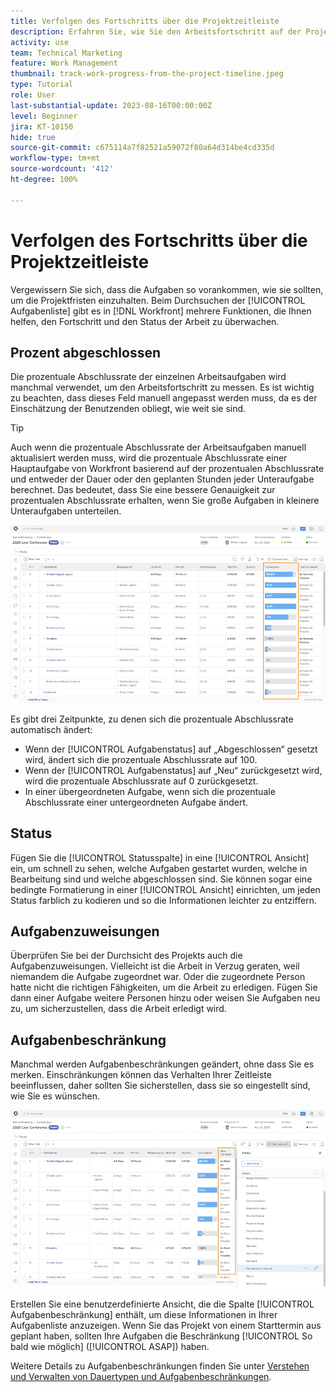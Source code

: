 ```yaml
---
title: Verfolgen des Fortschritts über die Projektzeitleiste
description: Erfahren Sie, wie Sie den Arbeitsfortschritt auf der Projektzeitleiste in [!DNL  Workfront] anhand von prozentualer Abschlussrate, Status, Zuweisungen oder Einschränkungen verfolgen können.
activity: use
team: Technical Marketing
feature: Work Management
thumbnail: track-work-progress-from-the-project-timeline.jpeg
type: Tutorial
role: User
last-substantial-update: 2023-08-16T00:00:00Z
level: Beginner
jira: KT-10150
hide: true
source-git-commit: c675114a7f82521a59072f80a64d314be4cd335d
workflow-type: tm+mt
source-wordcount: '412'
ht-degree: 100%

---
```


# Verfolgen des Fortschritts über die Projektzeitleiste

Vergewissern Sie sich, dass die Aufgaben so vorankommen, wie sie sollten, um die Projektfristen einzuhalten. Beim Durchsuchen der [!UICONTROL Aufgabenliste] gibt es in [!DNL  Workfront] mehrere Funktionen, die Ihnen helfen, den Fortschritt und den Status der Arbeit zu überwachen.

## Prozent abgeschlossen

Die prozentuale Abschlussrate der einzelnen Arbeitsaufgaben wird manchmal verwendet, um den Arbeitsfortschritt zu messen. Es ist wichtig zu beachten, dass dieses Feld manuell angepasst werden muss, da es der Einschätzung der Benutzenden obliegt, wie weit sie sind.

>[!TIP]
>
>Auch wenn die prozentuale Abschlussrate der Arbeitsaufgaben manuell aktualisiert werden muss, wird die prozentuale Abschlussrate einer Hauptaufgabe von Workfront basierend auf der prozentualen Abschlussrate und entweder der Dauer oder den geplanten Stunden jeder Unteraufgabe berechnet. Das bedeutet, dass Sie eine bessere Genauigkeit zur prozentualen Abschlussrate erhalten, wenn Sie große Aufgaben in kleinere Unteraufgaben unterteilen.


![Projektaufgabenliste mit der Spalte [!UICONTROL Prozent abgeschlossen]](assets/planner-fund-task-percent-complete.png)

Es gibt drei Zeitpunkte, zu denen sich die prozentuale Abschlussrate automatisch ändert:

* Wenn der [!UICONTROL Aufgabenstatus] auf „Abgeschlossen“ gesetzt wird, ändert sich die prozentuale Abschlussrate auf 100.
* Wenn der [!UICONTROL Aufgabenstatus] auf „Neu“ zurückgesetzt wird, wird die prozentuale Abschlussrate auf 0 zurückgesetzt.
* In einer übergeordneten Aufgabe, wenn sich die prozentuale Abschlussrate einer untergeordneten Aufgabe ändert.

## Status

Fügen Sie die [!UICONTROL Statusspalte] in eine [!UICONTROL Ansicht] ein, um schnell zu sehen, welche Aufgaben gestartet wurden, welche in Bearbeitung sind und welche abgeschlossen sind. Sie können sogar eine bedingte Formatierung in einer [!UICONTROL Ansicht] einrichten, um jeden Status farblich zu kodieren und so die Informationen leichter zu entziffern.

## Aufgabenzuweisungen

Überprüfen Sie bei der Durchsicht des Projekts auch die Aufgabenzuweisungen. Vielleicht ist die Arbeit in Verzug geraten, weil niemandem die Aufgabe zugeordnet war. Oder die zugeordnete Person hatte nicht die richtigen Fähigkeiten, um die Arbeit zu erledigen. Fügen Sie dann einer Aufgabe weitere Personen hinzu oder weisen Sie Aufgaben neu zu, um sicherzustellen, dass die Arbeit erledigt wird.

## Aufgabenbeschränkung

Manchmal werden Aufgabenbeschränkungen geändert, ohne dass Sie es merken. Einschränkungen können das Verhalten Ihrer Zeitleiste beeinflussen, daher sollten Sie sicherstellen, dass sie so eingestellt sind, wie Sie es wünschen.

![Aufgabenliste des Projekts mit Spalte für Aufgabenbeschränkungen](assets/planner-fund-task-constraint.png)

Erstellen Sie eine benutzerdefinierte Ansicht, die die Spalte [!UICONTROL Aufgabenbeschränkung] enthält, um diese Informationen in Ihrer Aufgabenliste anzuzeigen. Wenn Sie das Projekt von einem Starttermin aus geplant haben, sollten Ihre Aufgaben die Beschränkung [!UICONTROL So bald wie möglich] ([!UICONTROL ASAP]) haben.

Weitere Details zu Aufgabenbeschränkungen finden Sie unter [Verstehen und Verwalten von Dauertypen und Aufgabenbeschränkungen](https://experienceleague.adobe.com/docs/workfront-learn/tutorials-workfront/manage-work/intermediate-projects/understand-and-manage-duration-types-and-task-constraints.html?lang=de).
